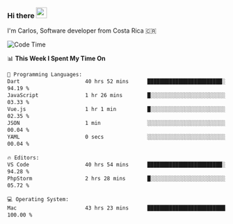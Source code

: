 ### Hi there <img src="https://media.giphy.com/media/hvRJCLFzcasrR4ia7z/giphy.gif" width="25px" height="25px">

I'm Carlos, Software developer from Costa Rica 🇨🇷

[//]: # (<a href="https://app.daily.dev/carum98"><img src="https://github.com/carum98/carum98/blob/main/devcard.svg" width="400" alt="Carlos Umaña Acevedo's Dev Card"/></a>)


<!--START_SECTION:waka-->
![Code Time](http://img.shields.io/badge/Code%20Time-11%2C585%20hrs%2046%20mins-blue)

📊 **This Week I Spent My Time On** 

```text
💬 Programming Languages: 
Dart                     40 hrs 52 mins      ████████████████████████░   94.19 % 
JavaScript               1 hr 26 mins        █░░░░░░░░░░░░░░░░░░░░░░░░   03.33 % 
Vue.js                   1 hr 1 min          █░░░░░░░░░░░░░░░░░░░░░░░░   02.35 % 
JSON                     1 min               ░░░░░░░░░░░░░░░░░░░░░░░░░   00.04 % 
YAML                     0 secs              ░░░░░░░░░░░░░░░░░░░░░░░░░   00.04 % 

🔥 Editors: 
VS Code                  40 hrs 54 mins      ████████████████████████░   94.28 % 
PhpStorm                 2 hrs 28 mins       █░░░░░░░░░░░░░░░░░░░░░░░░   05.72 % 

💻 Operating System: 
Mac                      43 hrs 23 mins      █████████████████████████   100.00 % 
```


<!--END_SECTION:waka-->

